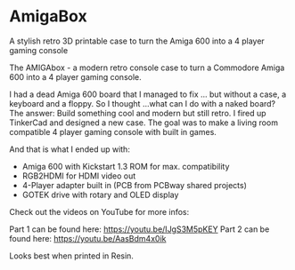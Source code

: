 # AmigaBox
A stylish retro 3D printable case to turn the Amiga 600 into a 4 player gaming console

The AMIGAbox - a modern retro console case to turn a Commodore Amiga 600 into a 4 player gaming console.

I had a dead Amiga 600 board that I managed to fix ... but without a case, a keyboard and a floppy. So I thought ...what can I do with a naked board? The answer: Build something cool and modern but still retro. I fired up TinkerCad and designed a new case. The goal was to make a living room compatible 4 player gaming console with built in games.

And that is what I ended up with:

- Amiga 600 with Kickstart 1.3 ROM for max. compatibility
- RGB2HDMI for HDMI video out
- 4-Player adapter built in (PCB from PCBway shared projects)
- GOTEK drive with rotary and OLED display

Check out the videos on YouTube for more infos: 

Part 1 can be found here: https://youtu.be/IJgS3M5pKEY 
Part 2 can be found here: https://youtu.be/AasBdm4x0ik

Looks best when printed in Resin.
